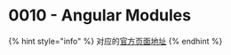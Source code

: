 # 0010 - Angular Modules

{% hint style="info" %}
对应的[官方页面地址](https://contributing.bitwarden.com/architecture/adr/angular-ngmodules)
{% endhint %}
